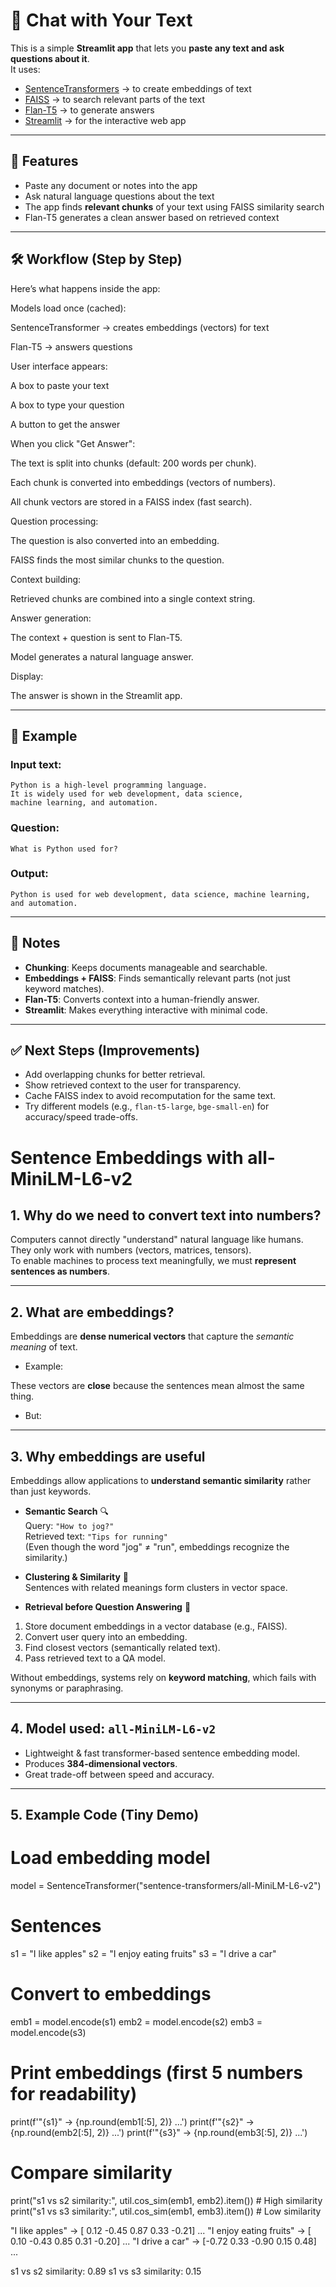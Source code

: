 # 📘 Chat with Your Text

This is a simple **Streamlit app** that lets you **paste any text and ask questions about it**.  
It uses:

- [SentenceTransformers](https://www.sbert.net/) → to create embeddings of text  
- [FAISS](https://faiss.ai/) → to search relevant parts of the text  
- [Flan-T5](https://huggingface.co/google/flan-t5-base) → to generate answers  
- [Streamlit](https://streamlit.io/) → for the interactive web app  

---

## 🚀 Features
- Paste any document or notes into the app  
- Ask natural language questions about the text  
- The app finds **relevant chunks** of your text using FAISS similarity search  
- Flan-T5 generates a clean answer based on retrieved context  

---

## 🛠️ Workflow (Step by Step)

Here’s what happens inside the app:

Models load once (cached):

SentenceTransformer → creates embeddings (vectors) for text

Flan-T5 → answers questions

User interface appears:

A box to paste your text

A box to type your question

A button to get the answer

When you click "Get Answer":

The text is split into chunks (default: 200 words per chunk).

Each chunk is converted into embeddings (vectors of numbers).

All chunk vectors are stored in a FAISS index (fast search).

Question processing:

The question is also converted into an embedding.

FAISS finds the most similar chunks to the question.

Context building:

Retrieved chunks are combined into a single context string.

Answer generation:

The context + question is sent to Flan-T5.

Model generates a natural language answer.

Display:

The answer is shown in the Streamlit app.

---

## 🔁 Example

### Input text:
```
Python is a high-level programming language. 
It is widely used for web development, data science, 
machine learning, and automation.
```

### Question:
```
What is Python used for?
```

### Output:
```
Python is used for web development, data science, machine learning, and automation.
```

---


## 📌 Notes
- **Chunking**: Keeps documents manageable and searchable.  
- **Embeddings + FAISS**: Finds semantically relevant parts (not just keyword matches).  
- **Flan-T5**: Converts context into a human-friendly answer.  
- **Streamlit**: Makes everything interactive with minimal code.  

---

## ✅ Next Steps (Improvements)
- Add overlapping chunks for better retrieval.  
- Show retrieved context to the user for transparency.  
- Cache FAISS index to avoid recomputation for the same text.  
- Try different models (e.g., `flan-t5-large`, `bge-small-en`) for accuracy/speed trade-offs.  





# Sentence Embeddings with all-MiniLM-L6-v2

## 1. Why do we need to convert text into numbers?
Computers cannot directly "understand" natural language like humans.  
They only work with numbers (vectors, matrices, tensors).  
To enable machines to process text meaningfully, we must **represent sentences as numbers**.

---

## 2. What are embeddings?
Embeddings are **dense numerical vectors** that capture the *semantic meaning* of text.  

- Example:

These vectors are **close** because the sentences mean almost the same thing.

- But:
---

## 3. Why embeddings are useful
Embeddings allow applications to **understand semantic similarity** rather than just keywords.

- **Semantic Search** 🔍  
Query: `"How to jog?"`  
Retrieved text: `"Tips for running"`  
(Even though the word "jog" ≠ "run", embeddings recognize the similarity.)

- **Clustering & Similarity** 🤝  
Sentences with related meanings form clusters in vector space.

- **Retrieval before Question Answering** 🧠  
1. Store document embeddings in a vector database (e.g., FAISS).  
2. Convert user query into an embedding.  
3. Find closest vectors (semantically related text).  
4. Pass retrieved text to a QA model.  

Without embeddings, systems rely on **keyword matching**, which fails with synonyms or paraphrasing.

---

## 4. Model used: `all-MiniLM-L6-v2`
- Lightweight & fast transformer-based sentence embedding model.  
- Produces **384-dimensional vectors**.  
- Great trade-off between speed and accuracy.

---

## 5. Example Code (Tiny Demo)

# Load embedding model
model = SentenceTransformer("sentence-transformers/all-MiniLM-L6-v2")

# Sentences
s1 = "I like apples"
s2 = "I enjoy eating fruits"
s3 = "I drive a car"

# Convert to embeddings
emb1 = model.encode(s1)
emb2 = model.encode(s2)
emb3 = model.encode(s3)

# Print embeddings (first 5 numbers for readability)
print(f'"{s1}" → {np.round(emb1[:5], 2)} ...')
print(f'"{s2}" → {np.round(emb2[:5], 2)} ...')
print(f'"{s3}" → {np.round(emb3[:5], 2)} ...')

# Compare similarity
print("s1 vs s2 similarity:", util.cos_sim(emb1, emb2).item())  # High similarity
print("s1 vs s3 similarity:", util.cos_sim(emb1, emb3).item())  # Low similarity

"I like apples" → [ 0.12 -0.45  0.87  0.33 -0.21] ...
"I enjoy eating fruits" → [ 0.10 -0.43  0.85  0.31 -0.20] ...
"I drive a car" → [-0.72  0.33 -0.90  0.15  0.48] ...

s1 vs s2 similarity: 0.89
s1 vs s3 similarity: 0.15
